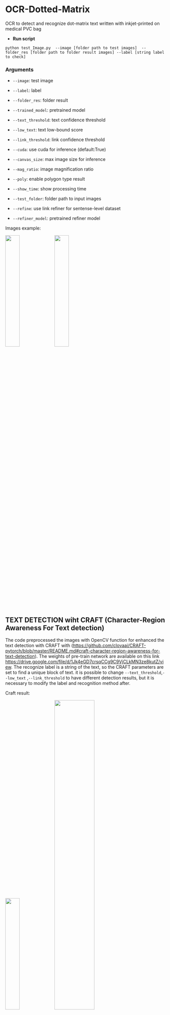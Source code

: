 # OCR-Dotted-Matrix
OCR to detect and recognize dot-matrix text written with inkjet-printed on medical PVC bag

* **Run script**
```
python test_Image.py  --image [folder path to test images]  --folder_res [folder path to folder result images] --label [string label to check]
```


### Arguments

* `--image`: test image
* `--label`: label
* `--folder_res`: folder result


* `--trained_model`: pretrained model
* `--text_threshold`: text confidence threshold
* `--low_text`: text low-bound score
* `--link_threshold`: link confidence threshold
* `--cuda`: use cuda for inference (default:True)
* `--canvas_size`: max image size for inference
* `--mag_ratio`: image magnification ratio
* `--poly`: enable polygon type result
* `--show_time`: show processing time
* `--test_folder`: folder path to input images
* `--refine`: use link refiner for sentense-level dataset
* `--refiner_model`: pretrained refiner model



Images example:
<p float="left">
 
 <img src="https://github.com/LeoPits/OCR-Dotted-Matrix/blob/main/Image_readme/A_0.png" width=30% height=30%>
 <img src="https://github.com/LeoPits/OCR-Dotted-Matrix/blob/main/Image_readme/B_9.png" width=30% height=30%>
</p>


## TEXT DETECTION wiht CRAFT (Character-Region Awareness For Text detection)

The code preprocessed the images with OpenCV function for enhanced the text detection with CRAFT with (https://github.com/clovaai/CRAFT-pytorch/blob/master/README.md#craft-character-region-awareness-for-text-detection). 
The weights of pre-train network are available on this link https://drive.google.com/file/d/1Jk4eGD7crsqCCg9C9VjCLkMN3ze8kutZ/view.
The recognize label  is a string of the text, so the CRAFT parameters are set to find a unique block of text. it is possible to change `--text_threshold`,`--low_text` ,`--link_threshold` to have different detection results, but it is necessary to modify the label and recognition method after.


Craft result:
<p float="left">
 <img src="https://github.com/LeoPits/OCR-Dotted-Matrix/blob/main/Image_readme/result_CRAFT/res_preprocessed.jpg" width=30% height=30% >
 <img src="https://github.com/LeoPits/OCR-Dotted-Matrix/blob/main/Image_readme/result_CRAFT/res_preprocessed_mask.jpg" width=50% height=50%>
</p>



## TEXT RECOGNITION with TESSERACT 

The code extract the area around text on original image and fix the text oriention.

The cropped image example:

<img src="https://github.com/LeoPits/OCR-Dotted-Matrix/blob/main/Image_readme/Preprocess/_original_0.jpg" width=30% height=30% >

Morphology Transformations (OpenCV function)  and rescaling of chars with different parameters are applied to the cropped image.

Pre-process cropped image example:

<p float="left">
 <img src="https://github.com/LeoPits/OCR-Dotted-Matrix/blob/main/Image_readme/Preprocess/_preprocess_00.jpg" width=30% height=30%>
 <img src="https://github.com/LeoPits/OCR-Dotted-Matrix/blob/main/Image_readme/Preprocess/_preprocess_140.jpg" width=30% height=30%>
 <img src="https://github.com/LeoPits/OCR-Dotted-Matrix/blob/main/Image_readme/Preprocess/_preprocess_90.jpg" width=30% height=30%>

</p>


I use  Tesseract OCR engine (https://tesseract-ocr.github.io/) with default  page segmentation , the experiments show the LCDDot_FT_500.traineddata performs the best results in this case.
Two methods are used to control the label:
* **SequenceMatcher** is a class available in python module named *difflib*. It can be used for comparing pairs of input sequences. With the function *ratio( )* returns the similarity score ( float in [0,1] ) between input strings. It sums the sizes of all matched sequences returned by function.
* **Regular expression** is a class available in python module named *re*.  The function *re.match()* checks for a match only at the beginning of the string.

Saving all result in json file:
```
        {
            "Name_original_file": "A_0.png",
            "Name_preprocess": "_preprocess_150.jpg",
            "check_label": "LOTTO:L21X45SCAD.:10-2023",
            "tesseract_LCDDot_FT_500_psm3_result": "LOTTO:L21X45SCAD.:10-2023",
            "LCDDot_FT_500_psm3_sequence_matcher_ratio_result": 1.0,
            "LCDDot_FT_500_psm3_bool_re_result": true
        }
    ],
    [
        {
            "Name_original_file": "A_0.png",
            "Name_preprocess": "_preprocess_160.jpg",
            "check_label": "LOTTO:L21X45SCAD.:10-2023",
            "tesseract_LCDDot_FT_500_psm3_result": "LOTTO:L21X4SCAD.:1625555",
            "LCDDot_FT_500_psm3_sequence_matcher_ratio_result": 0.78,
            "LCDDot_FT_500_psm3_bool_re_result": false
        }
    ],
    [
        {
            "Name_original_file": "A_0.png",
            "Name_preprocess": "_preprocess_170.jpg",
            "check_label": "LOTTO:L21X45SCAD.:10-2023",
            "tesseract_LCDDot_FT_500_psm3_result": "LOTTO:L21X45SCAD.:10-2023",
            "LCDDot_FT_500_psm3_sequence_matcher_ratio_result": 1.0,
            "LCDDot_FT_500_psm3_bool_re_result": true
        }
```



## Getting started
### Install dependencies
#### Requirements
- PyTorch>=1.9.0
- torchvision>=0.2.2
- opencv-python>=4.5.2
```
conda env create -f environment.yml
```





